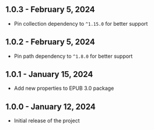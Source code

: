 ## 1.0.3 - February 5, 2024

* Pin collection dependency to `^1.15.0` for better support

## 1.0.2 - February 5, 2024

* Pin path dependency to `^1.8.0` for better support

## 1.0.1 - January 15, 2024

* Add new properties to EPUB 3.0 package

## 1.0.0 - January 12, 2024

* Initial release of the project 